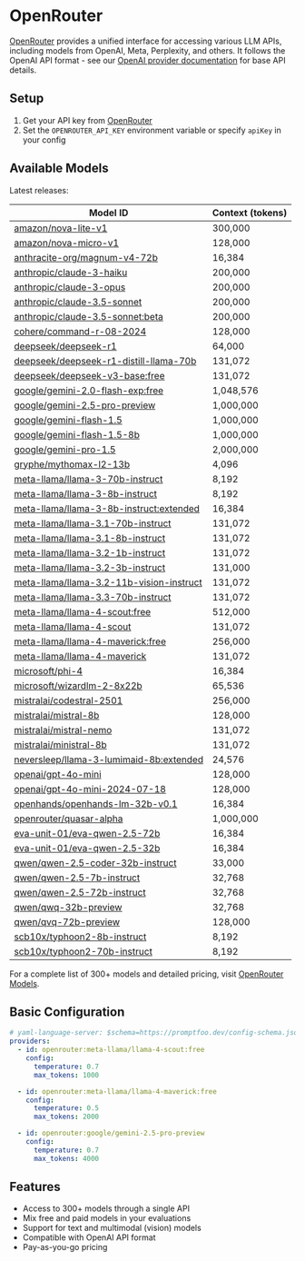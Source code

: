 # OpenRouter

[OpenRouter](https://openrouter.ai/) provides a unified interface for accessing various LLM APIs, including models from OpenAI, Meta, Perplexity, and others. It follows the OpenAI API format - see our [OpenAI provider documentation](/docs/providers/openai/) for base API details.

## Setup

1. Get your API key from [OpenRouter](https://openrouter.ai/)
2. Set the `OPENROUTER_API_KEY` environment variable or specify `apiKey` in your config

## Available Models

Latest releases:

| **Model ID**                                                                                               | **Context (tokens)** |
| ---------------------------------------------------------------------------------------------------------- | -------------------- |
| [amazon/nova-lite-v1](https://openrouter.ai/amazon/nova-lite-v1)                                           | 300,000              |
| [amazon/nova-micro-v1](https://openrouter.ai/amazon/nova-micro-v1)                                         | 128,000              |
| [anthracite-org/magnum-v4-72b](https://openrouter.ai/anthracite-org/magnum-v4-72b)                         | 16,384               |
| [anthropic/claude-3-haiku](https://openrouter.ai/anthropic/claude-3-haiku)                                 | 200,000              |
| [anthropic/claude-3-opus](https://openrouter.ai/anthropic/claude-3-opus)                                   | 200,000              |
| [anthropic/claude-3.5-sonnet](https://openrouter.ai/anthropic/claude-3.5-sonnet)                           | 200,000              |
| [anthropic/claude-3.5-sonnet:beta](https://openrouter.ai/anthropic/claude-3.5-sonnet:beta)                 | 200,000              |
| [cohere/command-r-08-2024](https://openrouter.ai/cohere/command-r-08-2024)                                 | 128,000              |
| [deepseek/deepseek-r1](https://openrouter.ai/deepseek/deepseek-r1)                                         | 64,000               |
| [deepseek/deepseek-r1-distill-llama-70b](https://openrouter.ai/deepseek/deepseek-r1-distill-llama-70b)     | 131,072              |
| [deepseek/deepseek-v3-base:free](https://openrouter.ai/deepseek/deepseek-v3-base)                          | 131,072              |
| [google/gemini-2.0-flash-exp:free](https://openrouter.ai/google/gemini-2.0-flash-exp:free)                 | 1,048,576            |
| [google/gemini-2.5-pro-preview](https://openrouter.ai/google/gemini-2.5-pro-preview)                       | 1,000,000            |
| [google/gemini-flash-1.5](https://openrouter.ai/google/gemini-flash-1.5)                                   | 1,000,000            |
| [google/gemini-flash-1.5-8b](https://openrouter.ai/google/gemini-flash-1.5-8b)                             | 1,000,000            |
| [google/gemini-pro-1.5](https://openrouter.ai/google/gemini-pro-1.5)                                       | 2,000,000            |
| [gryphe/mythomax-l2-13b](https://openrouter.ai/gryphe/mythomax-l2-13b)                                     | 4,096                |
| [meta-llama/llama-3-70b-instruct](https://openrouter.ai/meta-llama/llama-3-70b-instruct)                   | 8,192                |
| [meta-llama/llama-3-8b-instruct](https://openrouter.ai/meta-llama/llama-3-8b-instruct)                     | 8,192                |
| [meta-llama/llama-3-8b-instruct:extended](https://openrouter.ai/meta-llama/llama-3-8b-instruct:extended)   | 16,384               |
| [meta-llama/llama-3.1-70b-instruct](https://openrouter.ai/meta-llama/llama-3.1-70b-instruct)               | 131,072              |
| [meta-llama/llama-3.1-8b-instruct](https://openrouter.ai/meta-llama/llama-3.1-8b-instruct)                 | 131,072              |
| [meta-llama/llama-3.2-1b-instruct](https://openrouter.ai/meta-llama/llama-3.2-1b-instruct)                 | 131,072              |
| [meta-llama/llama-3.2-3b-instruct](https://openrouter.ai/meta-llama/llama-3.2-3b-instruct)                 | 131,000              |
| [meta-llama/llama-3.2-11b-vision-instruct](https://openrouter.ai/meta-llama/llama-3.2-11b-vision-instruct) | 131,072              |
| [meta-llama/llama-3.3-70b-instruct](https://openrouter.ai/meta-llama/llama-3.3-70b-instruct)               | 131,072              |
| [meta-llama/llama-4-scout:free](https://openrouter.ai/meta-llama/llama-4-scout)                            | 512,000              |
| [meta-llama/llama-4-scout](https://openrouter.ai/meta-llama/llama-4-scout)                                 | 131,072              |
| [meta-llama/llama-4-maverick:free](https://openrouter.ai/meta-llama/llama-4-maverick)                      | 256,000              |
| [meta-llama/llama-4-maverick](https://openrouter.ai/meta-llama/llama-4-maverick)                           | 131,072              |
| [microsoft/phi-4](https://openrouter.ai/microsoft/phi-4)                                                   | 16,384               |
| [microsoft/wizardlm-2-8x22b](https://openrouter.ai/microsoft/wizardlm-2-8x22b)                             | 65,536               |
| [mistralai/codestral-2501](https://openrouter.ai/mistralai/codestral-2501)                                 | 256,000              |
| [mistralai/mistral-8b](https://openrouter.ai/mistralai/mistral-8b)                                         | 128,000              |
| [mistralai/mistral-nemo](https://openrouter.ai/mistralai/mistral-nemo)                                     | 131,072              |
| [mistralai/ministral-8b](https://openrouter.ai/mistralai/ministral-8b)                                     | 131,072              |
| [neversleep/llama-3-lumimaid-8b:extended](https://openrouter.ai/neversleep/llama-3-lumimaid-8b:extended)   | 24,576               |
| [openai/gpt-4o-mini](https://openrouter.ai/openai/gpt-4o-mini)                                             | 128,000              |
| [openai/gpt-4o-mini-2024-07-18](https://openrouter.ai/openai/gpt-4o-mini-2024-07-18)                       | 128,000              |
| [openhands/openhands-lm-32b-v0.1](https://openrouter.ai/openhands/openhands-lm-32b-v0.1)                   | 16,384               |
| [openrouter/quasar-alpha](https://openrouter.ai/openrouter/quasar-alpha)                                   | 1,000,000            |
| [eva-unit-01/eva-qwen-2.5-72b](https://openrouter.ai/eva-unit-01/eva-qwen-2.5-72b)                         | 16,384               |
| [eva-unit-01/eva-qwen-2.5-32b](https://openrouter.ai/eva-unit-01/eva-qwen-2.5-32b)                         | 16,384               |
| [qwen/qwen-2.5-coder-32b-instruct](https://openrouter.ai/qwen/qwen-2.5-coder-32b-instruct)                 | 33,000               |
| [qwen/qwen-2.5-7b-instruct](https://openrouter.ai/qwen/qwen-2.5-7b-instruct)                               | 32,768               |
| [qwen/qwen-2.5-72b-instruct](https://openrouter.ai/qwen/qwen-2.5-72b-instruct)                             | 32,768               |
| [qwen/qwq-32b-preview](https://openrouter.ai/qwen/qwq-32b-preview)                                         | 32,768               |
| [qwen/qvq-72b-preview](https://openrouter.ai/qwen/qvq-72b-preview)                                         | 128,000              |
| [scb10x/typhoon2-8b-instruct](https://openrouter.ai/scb10x/typhoon2-8b-instruct)                           | 8,192                |
| [scb10x/typhoon2-70b-instruct](https://openrouter.ai/scb10x/typhoon2-70b-instruct)                         | 8,192                |

For a complete list of 300+ models and detailed pricing, visit [OpenRouter Models](https://openrouter.ai/models).

## Basic Configuration

```yaml title="promptfooconfig.yaml"
# yaml-language-server: $schema=https://promptfoo.dev/config-schema.json
providers:
  - id: openrouter:meta-llama/llama-4-scout:free
    config:
      temperature: 0.7
      max_tokens: 1000

  - id: openrouter:meta-llama/llama-4-maverick:free
    config:
      temperature: 0.5
      max_tokens: 2000

  - id: openrouter:google/gemini-2.5-pro-preview
    config:
      temperature: 0.7
      max_tokens: 4000
```

## Features

- Access to 300+ models through a single API
- Mix free and paid models in your evaluations
- Support for text and multimodal (vision) models
- Compatible with OpenAI API format
- Pay-as-you-go pricing
